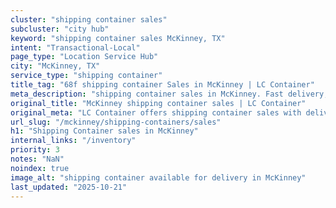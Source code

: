 ```yaml
---
cluster: "shipping container sales"
subcluster: "city hub"
keyword: "shipping container sales McKinney, TX"
intent: "Transactional-Local"
page_type: "Location Service Hub"
city: "McKinney, TX"
service_type: "shipping container"
title_tag: "68f shipping container Sales in McKinney | LC Container"
meta_description: "shipping container sales in McKinney. Fast delivery, competitive pricing. Serving shipping containers area. Quote ID: 69P. Call (214) 524-4168 for your free quote today."
original_title: "McKinney shipping container sales | LC Container"
original_meta: "LC Container offers shipping container sales with delivery in McKinney, TX. Local. Fast quotes. Since 2003."
url_slug: "/mckinney/shipping-containers/sales"
h1: "Shipping Container sales in McKinney"
internal_links: "/inventory"
priority: 3
notes: "NaN"
noindex: true
image_alt: "shipping container available for delivery in McKinney"
last_updated: "2025-10-21"
---
```


<!-- TODO: Add unique city/inventory copy, images, and internal links here. -->
